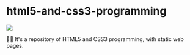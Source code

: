 # html5-and-css3-programming

<img src="https://www.isbrasil.info/blog/_images/blog/destaques/2018/05/28/html-x-css-afinal-quais-sao-as-diferencas_1b35feb55a5e269746bc6bc148337033.jpg"/>
<p>📝🌐 It's a repository of HTML5 and CSS3 programming, with static web pages.</p>
